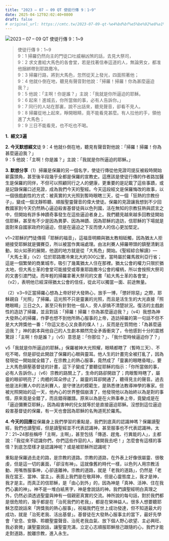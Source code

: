 ```yaml
---
title: "2023 – 07 – 09 QT 使徒行傳 9：1~9"
date: 2025-04-12T02:02:40+0800
draft: false
# original_url: https://cmtc.tw/2023-07-09-qt-%e4%bd%bf%e5%be%92%e8%a1%8c%e5%82%b3-9%ef%bc%9a19
---
```


![2023 – 07 – 09 QT 使徒行傳 9：1\~9](/images/qt.jpg  "2023 – 07 – 09 QT 使徒行傳 9：1\~9")

> 使徒行傳 9：1\~9  
> 9：1 掃羅仍然向主的門徒口吐威嚇凶煞的話，去見大祭司，  
> 9：2 求文書給大馬色的各會堂，若是找著信奉這道的人，無論男女，都准他捆綁帶到耶路撒冷。  
> 9：3 掃羅行路，將到大馬色，忽然從天上發光，四面照著他；  
> 9：4 他就仆倒在地，聽見有聲音對他說：「掃羅！掃羅！你為甚麼逼迫我？」  
> 9：5 他說：「主啊！你是誰？」主說：「我就是你所逼迫的耶穌。  
> 9：6 起來！進城去，你所當做的事，必有人告訴你。」  
> 9：7 同行的人站在那裏，說不出話來，聽見聲音，卻看不見人。  
> 9：8 掃羅從地上起來，睜開眼睛，竟不能看見甚麼。有人拉他的手，領他進了大馬色；  
> 9：9 三日不能看見，也不吃也不喝。

**1.  經文3遍**

**2. 今天默想經文**徒 9：4 他就仆倒在地，聽見有聲音對他說：「掃羅！掃羅！你為甚麼逼迫我？」  
9：5 他說：「主啊！你是誰？」主說：「我就是你所逼迫的耶穌。」

**3. 默想分享**（1）掃羅是保羅的另一個名字，使徒行傳從他見證司提反被殺時開始嶄露頭角，甚至後半段幾乎全都是保羅的宣教史。這應該是使徒行傳的作者路加醫生是保羅的同伴，不但可以照顧同行之人的健康，更重要的是記載了這些事蹟，或是記錄保羅口述見證，成為我們今天的聖經。今天這段經文是保羅悔改的故事，以一個很戲劇性的方式：被真實的大光照到暫時眼瞎三天，從一個「狂熱的宗教份子」，變成一個沈靜聆聽、順服聖靈聲音的偉大使徒。保羅的見證讓我想到不少回教國家到今天仍然熱心逼迫殺害基督徒與以色列國，活在無知的宗教狂熱與謊言之中，但開始有許多神蹟奇事發生在這些逼迫者身上。我們聽見越來越多回教徒開始信耶穌，甚至有不少是因為異夢、因為神蹟、因為耶穌的造訪，信耶穌的下場就是面對來自國家政府的逼迫，但是在逼迫之下反而使人的信心更加堅定。

v1\~2耶穌的門徒傳揚「耶穌的福音」，這福音明顯與猶太教相砥觸，因為猶太人拒絕接受耶穌就是彌賽亞，所以被當作異端處理。由法利賽人掃羅帶頭的鎮壓清剿活動，如火如荼的展開，他選的地方就是從「大馬色」開始。《聖經綜合解讀》—「大馬士革」（v2）位於耶路撒冷東北大約300公里，當時屬於羅馬敘利亞行省；這是一個繁榮的商業城市，吸引了幾萬猶太人住在那裡。猶太公會的權力只限於猶太地，但大馬士革的會堂可能接受或尊重耶路撒冷公會的權柄，所以會按照大祭司的文書引渡門徒。而年輕的掃羅拿著大祭司的文書「給大馬士革的各會堂」（v2），表明他已經深得猶太公會的信任，從此可以獨當一面、前途無量。

（2）v3\~9正當掃羅心想為上帝好好大發熱心，放手一博，「懲奸除惡」之際，耶穌親自「光照」了掃羅。這光照不只是靈裏的光照，而且是活生生的大光直接「照瞎眼睛」三日之久，甚至只有針對他一個人，旁人卻搞不清楚狀況。復活的主戲劇性的造訪了掃羅，並且對話：「掃羅！掃羅！你為甚麼逼迫我？」（v4）我想為神大發熱心的掃羅，作夢也想不到他所熱心服事的上帝，造訪掃羅的第一句話不但不是大大誇獎他一番：「你這又忠心又良善的僕人！」，反而是在質問他：「為甚麼逼迫我？」神的劇本與他自己的人生劇本顯然完全矛盾衝突了，令他感到十分的震撼驚訝：「主啊！你是誰？」（v5）意思是：「你那位？」、「我什麼時候逼迫你了？」

v5「我就是你所逼迫的耶穌。」保羅被神大光照耀，眼睛都瞎了（暫時三天）、不吃不喝，但是卻從此開啟了保羅的心眼與靈耳。他人生的計畫完全被打亂了，因為發現從一開始就全錯了，在宗教上的熱心服事，竟然成了「靈裏的眼瞎昏暗」，要上大馬色鎮壓基督徒的計畫，這下子變成了要聽從耶穌的指示：「你所當做的事，必有人告訴你。」（v6）宗教的路關上了，生命的路卻開啟了；肉眼暫時瞎了，屬靈的眼卻明亮了；肉體的耳朵停止了，屬靈的耳卻開通了，聽得見主的聲音。過去他是法利賽人中的法利賽人，是守律法的模範生，是熟悉律法教導神學的專家。但被光照開始的這一天，他內心的世界整個崩潰了，他發現他以為始終以為是對的事情，原來竟是全錯了，而且錯得離譜。原來以為是在火熱事奉上帝，竟變成是在「逼迫彌賽亞耶穌」，因為殺害神的兒女就等於是直接逼迫耶穌。沒想到這位逼迫殺害基督徒的保羅，有一天也會因為耶穌的名殉道死於羅馬。

**4. 今天的回應**從保羅身上我們學習的重點是，我們到底真的認識神嗎？保羅讀聖經，我們也讀聖經，但是讀聖經並不代表認識神，甚至服事也不代表認識神。太7：21\~24那些稱呼「主啊，主啊」，甚至包括「傳道、趕鬼、行異能的人」，主都說：「我從來不認識你們，你們這些作惡的人，離開我去吧！」怎麼會有這樣的事情？到底怎麼樣才是認識神呢？或是被耶穌所認識呢？

重點是保羅過去走的路，是宗教的道路。宗教的道路，在外表上好像很屬靈、很敬虔，但是這一切的裏面，「卻沒有神」。這就像舊約時代一樣，以色列人用宗教活動、用嘴唇服事神，心卻遠離神。宗教的道路，就是「老我的道路」，仍然是「老我在當王、當神、當主」。表面上我們是在敬拜神，但是心靈態度上，我才是神，我才是主。而真正的信耶穌，是「由心到外」的，因為神是「真神、活神、住在我們心裏的神」。神不是一堆白紙黑字，神是會說話的神。我們讀聖經明白真理之外，仍然必須透過聖靈與神有一個親密真實的交流。神所說的每句話，對於我們都是很危險的，幾乎都是在「治死我們的老我」，都是在榮神益人。很多人想要聽耶穌怎麼說話來「誇獎我的熱心服事」，祝福我們在世上成功發達，但不知道最大的成功，就是「治死老我、活出基督」。基督徒在大發熱心服事主的當下，最好先學會「安息、安靜、聆聽聖靈聲音、治死老我血氣、放下個人野心欲望、主必興旺、我必衰微」讓聖靈說話，讓聖靈充滿，立定心志順服耶穌捨己跟隨的心，我們才能走對道路，脫離宗教，進入永生。